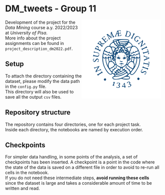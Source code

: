 # DM_tweets - Group 11

<img src="imgs/image.png" height="256" align="right"/>

Development of the project for the <i>Data Mining</i> course a.y. 2022/2023 at <i>University of Pisa</i>. \
More info about the project assignments can be found in `project_description_dm2022.pdf`.

## Setup

To attach the directory containing the dataset, please modify the data path in the `config.py` file.\
This directory will also be used to save all the output `csv` files.

## Repository structure

The repository contains four directories, one for each project task.\
Inside each directory, the notebooks are named by execution order.

## Checkpoints

For simpler data handling, in some points of the analysis, a set of checkpoints has been inserted.
A checkpoint is a point in the code where the state of the data is saved on a different file in order to avoid to re-run
all cells in the notebook.\
If you do not need these intermediate steps, **avoid running these cells** since the dataset is large and takes a
considerable amount of time to be written and read.



